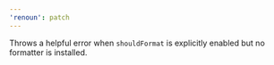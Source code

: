 ```yaml
---
'renoun': patch
---
```


Throws a helpful error when `shouldFormat` is explicitly enabled but no formatter is installed.
